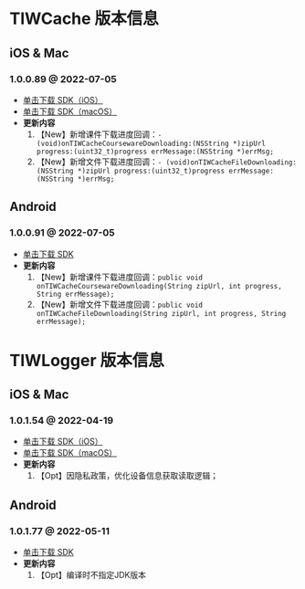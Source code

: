 # TIWCache 版本信息

## iOS & Mac

### 1.0.0.89 @ 2022-07-05
* [单击下载 SDK（iOS）](https://res.qcloudclass.com/iOS/TIWCache/sdk/ios/1.0.0.89/TIWCache_1.0.0.89.zip)
* [单击下载 SDK（macOS）](https://res.qcloudclass.com/iOS/TIWCache/sdk/mac/1.0.0.89/TIWCache_Mac_1.0.0.89.zip)
* **更新内容**
	1. 【New】新增课件下载进度回调：`- (void)onTIWCacheCoursewareDownloading:(NSString *)zipUrl progress:(uint32_t)progress errMessage:(NSString *)errMsg;`
	2. 【New】新增文件下载进度回调：`- (void)onTIWCacheFileDownloading:(NSString *)zipUrl progress:(uint32_t)progress errMessage:(NSString *)errMsg;`


## Android

### 1.0.0.91 @ 2022-07-05
* [单击下载 SDK](https://res.qcloudclass.com/Android/TIWCache/sdk/android/TIWCache_1.0.0.91.zip)
* **更新内容**
	1. 【New】新增课件下载进度回调：`public void onTIWCacheCoursewareDownloading(String zipUrl, int progress, String errMessage);`
	2. 【New】新增文件下载进度回调：`public void onTIWCacheFileDownloading(String zipUrl, int progress, String errMessage);`


# TIWLogger 版本信息

## iOS & Mac

### 1.0.1.54 @ 2022-04-19
* [单击下载 SDK（iOS）](https://res.qcloudclass.com/iOS/TIWLogger/sdk/ios/1.0.1.54/TIWLogger_1.0.1.54.zip)
* [单击下载 SDK（macOS）](https://res.qcloudclass.com/iOS/TIWLogger/sdk/mac/1.0.1.54/TIWLogger_Mac_1.0.1.54.zip)
* **更新内容**
	1. 【Opt】因隐私政策，优化设备信息获取读取逻辑；




## Android
### 1.0.1.77 @ 2022-05-11
* [单击下载 SDK](https://res.qcloudclass.com/Android/TIWLogger/sdk/android/TIWLogger_1.0.1.77.zip)
* **更新内容**
	1. 【Opt】编译时不指定JDK版本

